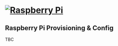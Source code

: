 # [![Raspberry Pi][RaspberryPi-Img]][RaspberryPi-Url]

## **Raspberry Pi Provisioning & Config**

TBC

<!-- MARKDOWN LINKS & IMAGES -->
<!-- https://www.markdownguide.org/basic-syntax/#reference-style-links -->
[RaspberryPi-Img]: https://img.shields.io/badge/RaspberryPi-20232A?style=for-the-badge&logo=raspberrypi&logoColor=red
[RaspberryPi-Url]: https://www.raspberrypi.com
